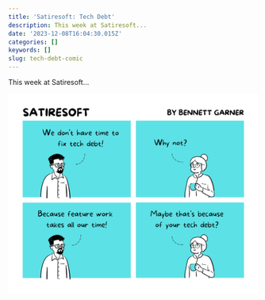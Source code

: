 ```yaml
---
title: 'Satiresoft: Tech Debt'
description: This week at Satiresoft...
date: '2023-12-08T16:04:30.015Z'
categories: []
keywords: []
slug: tech-debt-comic
---
```


This week at Satiresoft...

![tech debt comic](./tech-debt.png)
